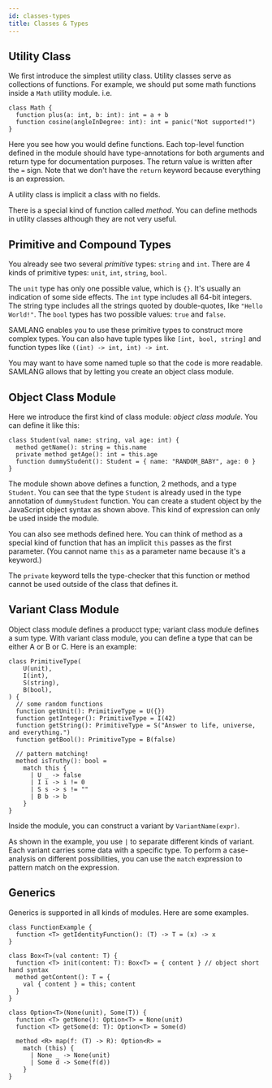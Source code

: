 ```yaml
---
id: classes-types
title: Classes & Types
---
```


## Utility Class

We first introduce the simplest utility class. Utility classes serve as collections of functions.
For example, we should put some math functions inside a `Math` utility module. i.e.

```samlang
class Math {
  function plus(a: int, b: int): int = a + b
  function cosine(angleInDegree: int): int = panic("Not supported!")
}
```

Here you see how you would define functions. Each top-level function defined in the module should
have type-annotations for both arguments and return type for documentation purposes. The return
value is written after the `=` sign. Note that we don't have the `return` keyword because everything
is an expression.

A utility class is implicit a class with no fields.

There is a special kind of function called _method_. You can define methods in utility classes
although they are not very useful.

## Primitive and Compound Types

You already see two several _primitive_ types: `string` and `int`. There are 4 kinds of primitive
types: `unit`, `int`, `string`, `bool`.

The `unit` type has only one possible value, which is `{}`. It's usually an indication of some
side effects. The `int` type includes all 64-bit integers. The string type includes all the strings
quoted by double-quotes, like `"Hello World!"`. The `bool` types has two possible values: `true` and
`false`.

SAMLANG enables you to use these primitive types to construct more complex types. You can also have
tuple types like `[int, bool, string]` and function types like `((int) -> int, int) -> int`.

You may want to have some named tuple so that the code is more readable. SAMLANG allows that by
letting you create an object class module.

## Object Class Module

Here we introduce the first kind of class module: _object class module_. You can define it like
this:

```samlang
class Student(val name: string, val age: int) {
  method getName(): string = this.name
  private method getAge(): int = this.age
  function dummyStudent(): Student = { name: "RANDOM_BABY", age: 0 }
}
```

The module shown above defines a function, 2 methods, and a type `Student`. You can see that the
type `Student` is already used in the type annotation of `dummyStudent` function. You can create a
student object by the JavaScript object syntax as shown above. This kind of expression can only be
used inside the module.

You can also see methods defined here. You can think of method as a special kind of function that
has an implicit `this` passes as the first parameter. (You cannot name `this` as a parameter name
because it's a keyword.)

The `private` keyword tells the type-checker that this function or method cannot be used outside of
the class that defines it.

## Variant Class Module

Object class module defines a producct type; variant class module defines a sum type. With variant
class module, you can define a type that can be either A or B or C. Here is an example:

```samlang
class PrimitiveType(
    U(unit),
    I(int),
    S(string),
    B(bool),
) {
  // some random functions
  function getUnit(): PrimitiveType = U({})
  function getInteger(): PrimitiveType = I(42)
  function getString(): PrimitiveType = S("Answer to life, universe, and everything.")
  function getBool(): PrimitiveType = B(false)

  // pattern matching!
  method isTruthy(): bool =
    match this {
      | U _ -> false
      | I i -> i != 0
      | S s -> s != ""
      | B b -> b
    }
}
```

Inside the module, you can construct a variant by `VariantName(expr)`.

As shown in the example, you use `|` to separate different kinds of variant. Each variant carries
some data with a specific type. To perform a case-analysis on different possibilities, you can use
the `match` expression to pattern match on the expression.

## Generics

Generics is supported in all kinds of modules. Here are some examples.

```samlang
class FunctionExample {
  function <T> getIdentityFunction(): (T) -> T = (x) -> x
}

class Box<T>(val content: T) {
  function <T> init(content: T): Box<T> = { content } // object short hand syntax
  method getContent(): T = {
    val { content } = this; content
  }
}

class Option<T>(None(unit), Some(T)) {
  function <T> getNone(): Option<T> = None(unit)
  function <T> getSome(d: T): Option<T> = Some(d)

  method <R> map(f: (T) -> R): Option<R> =
    match (this) {
      | None _ -> None(unit)
      | Some d -> Some(f(d))
    }
}
```
